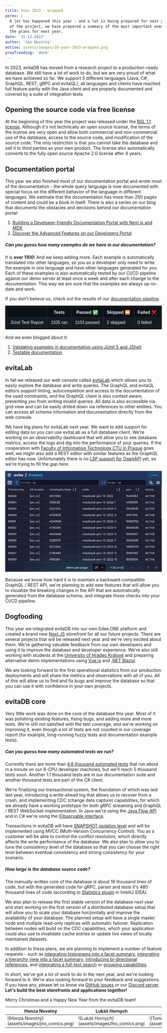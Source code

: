 ```yaml
---
title: Year 2023 - wrapped
perex: |
  A lot has happened this year - and a lot is being prepared for next year. For those who want to follow the development
  of the project, we have prepared a summary of the most important events of the year 2023 and a brief overview of 
  the plans for next year.
date: '31.12.2023'
author: 'Jan Novotný'
motive: assets/images/10-year-2023-wrapped.png
proofreading: 'done'
---
```


In 2023, evitaDB has moved from a research project to a production-ready database. We still have a lot of work to do, 
but we are very proud of what we have achieved so far. We support 5 different languages (Java, C#, GraphQL, REST, gRPC 
and evitaQL), all languages and clients have reached full feature parity with the Java client and are properly 
documented and covered by a suite of integration tests.

## Opening the source code via free license

At the beginning of this year the project was released under the [BSL 1.1 license](https://evitadb.io/documentation/use/license).
Although it's not technically an open source license, the terms of the license are very open and allow both commercial 
and non-commercial use of the database, access to the source code, and modification of the source code. The only 
restriction is that you cannot take the database and sell it to third parties as your own product. The license also 
automatically converts to the fully open source Apache 2.0 license after 4 years.

## Documentation portal

This year we also finished most of our documentation portal and wrote most of the documentation - the whole query 
language is now documented with special focus on the different behavior of the language in different languages. We 
estimate that the documentation has more than 250 pages of content and could be a book in itself. There is also a series 
on our blog that documents the obstacles and decisions behind our documentation portal:

1. [Building a Developer-friendly Documentation Portal with Next.js and MDX](https://evitadb.io/blog/05-building-documentation-portal)
2. [Discover the Advanced Features on our Developers Portal](https://evitadb.io/blog/07-advanced-features-on-developers-portal)

<Note type="info">

<NoteTitle toggles="true">

##### Can you guess how many examples do we have in our documentation?
</NoteTitle>

It is **over 1100**! And we keep adding more. Each example is automatically translated into other languages, so you as 
a developer only need to write the example in one language and have other languages generated for you. Each of these 
examples is also automatically tested by our CI/CD pipeline against our demo server at least once a week and after each
change to the documentation. This way we are sure that the examples are always up-to-date and work.

If you don't believe us, check out the results of our [documentation pipeline](https://github.com/FgForrest/evitaDB/actions/workflows/ci-dev-documentation.yml).

![Test results](assets/images/10-test-documentation-results.png)

And we even blogged about it:

1. [Validating examples in documentation using JUnit 5 and JShell](https://evitadb.io/blog/06-document-examples-testing)
2. [Testable documentation](https://evitadb.io/blog/08-testable-documenation)

</Note>

## evitaLab

In fall we released our web console called [evitaLab](https://evitadb.io/blog/09-our-new-web-client-evitalab) which 
allows you to easily explore the database and write queries. The GraphQL and evitaQL editors support linting,
autocompletion and access to the documentation of the used constraints, and the GraphQL client is also context aware,
preventing you from writing invalid queries. All data is also accessible via grid view and can be easily drilled down 
via references to other entities. You can access all schema information and documentation directly from the web console.

We have big plans for evitaLab next year. We want to add support for editing data so you can use evitaLab as a full 
database client. We're working on an observability dashboard that will allow you to see database metrics, access 
the logs and dig into the performance of your queries. If the cooperation with [Faculty of Information Technology CTU in Prague](https://www.ciirc.cvut.cz/cs/) 
goes well, we might also add a REST editor with similar features as the GraphQL editor has now. Unfortunately there is 
no [LSP support for OpenAPI](https://github.com/OAI/OpenAPI-Specification/issues/1252) yet, so we're trying to fill 
the gap here.

![evitaLab](assets/images/09-data-grid.png)

Because we know how hard it is to maintain a backward-compatible GraphQL / REST API, we're planning to add new features
that will allow you to visualize the breaking changes in the API that are automatically generated from the database 
schema, and integrate those checks into your CI/CD pipeline.

## Dogfooding

This year we integrated evitaDB into our own Edee.ONE platform and created a brand new [Next.JS](https://nextjs.org/) 
storefront for all our future projects. There are several projects that will be released next year and we're very 
excited about them. We're gathering valuable feedback from our own developers and using it to improve the database and 
developer experience. We're also still working with students at the [University of Hradec Králové](https://www.uhk.cz/en/faculty-of-informatics-and-management/about-faculty) 
and preparing alternative demo implementations using [Vue.js](https://vuejs.org/) and 
[.NET Blazor](https://dotnet.microsoft.com/en-us/apps/aspnet/web-apps/blazor).

We are looking forward to the first operational statistics from our production deployments and will share the metrics 
and observations with all of you. All of this will allow us to find and fix bugs and improve the database so that you 
can use it with confidence in your own projects.

## evitaDB core

Very little work was done on the core of the database this year. Most of it was polishing existing features, fixing bugs,
and adding more and more tests. We're still not satisfied with the test coverage, and we're working on improving it, 
even though a lot of tests are not counted in our coverage report (for example, long-running fuzzy tests and 
documentation example tests).

<Note type="info">

<NoteTitle toggles="true">

##### Can you guess how many automated tests we run?
</NoteTitle>

Currently there are more than [4.6 thousand automated tests](https://github.com/FgForrest/evitaDB/actions/runs/7248057725/job/19743529706) 
that run about in a minute on our 6-CPU developer machines, but we'll reach 5 thousand tests soon. Another 1.1 thousand 
tests are in our documentation suite and another thousand tests are part of the C# client.

</Note>

We're finalizing our transactional system, the foundation of which was laid last year, introducing a write-ahead log 
that allows us to recover from a crash, and implementing CDC (change data capture) capabilities, for which we already 
have a working prototype for both gRPC streaming and GraphQL / REST WebSocket implementation. In Java we're using 
the [Java Flow API](https://docs.oracle.com/javase/9/docs/api/java/util/concurrent/Flow.html) and in C# we're using 
the [IObservable interface](https://learn.microsoft.com/en-us/dotnet/api/system.iobservable-1?view=net-8.0).

Transactions in evitaDB will have [SNAPSHOT isolation level](https://en.wikipedia.org/wiki/Snapshot_isolation) and will 
be implemented using MVCC (Multi-Version Concurrency Control). You as a customer will be able to control the conflict 
resolution, which directly affects the write performance of the database. We also plan to allow you to tune
the consistency level of the database so that you can choose the right level between eventual consistency and strong 
consistency for your scenario.

<Note type="info">

<NoteTitle toggles="true">

##### How large is the database source code?
</NoteTitle>

The manually written core of the database is about 18 thousand lines of code, but with the generated code for gRPC,
parser and tests it's 480 thousand lines of code (according to [Statistics plugin](https://plugins.jetbrains.com/plugin/4509-statistic)
in IntelliJ IDEA).

</Note>

We also plan to release the first stable version of the database next year and start working on the first version of 
a distributed database setup that will allow you to scale your database horizontally and improve the availability of 
your database. The planned setup will have a single master node and multiple read-only replicas with automatic failover. 
Replication between nodes will build on the CDC capabilities, which your application could also use to invalidate cache
entries or update live views of locally maintained datasets.

In addition to these plans, we are planning to implement a number of feature requests - such as 
[integrating histograms into a facet summary](https://github.com/FgForrest/evitaDB/issues/8), 
[integrating a hierarchy view into a facet summary](https://github.com/FgForrest/evitaDB/issues/352), 
[introducing bi-directional references](https://github.com/FgForrest/evitaDB/issues/260), and 
[integrating a full-text search](https://github.com/FgForrest/evitaDB/issues/258) or 
[grouping capabilities](https://github.com/FgForrest/evitaDB/issues/17).

In short, we've got a lot of work to do in the next year, and we're looking forward to it. We're also looking forward 
to your feedback and suggestions. If you have any, please let us know via [GitHub issues](https://github.com/FgForrest/evitaDB/issues/) 
or our [Discord server](https://discord.gg/VsNBWxgmSw). **Let's build the best storefronts and applications together!**

Merry Christmas and a Happy New Year from the evitaDB team!

<Table>
    <Thead>
        <Tr>
            <Th>Honza Novotný</Th>
            <Th>Lukáš Hornych</Th>
            <Th>Tomáš Pozler</Th>
            <Th>Miroslav Alt</Th>
        </Tr>
    </Thead>
    <Tbody>
        <Tr>
            <Td>![Honza Novotný](assets/images/jno_comics.png)</Td>
            <Td>![Lukáš Hornych](assets/images/lho_comics.png)</Td>
            <Td>![Tomáš Pozler](assets/images/tpz_comics.png)</Td>
            <Td>![Miroslav Alt](assets/images/mal_comics.png)</Td>
        </Tr>
    </Tbody>
</Table>